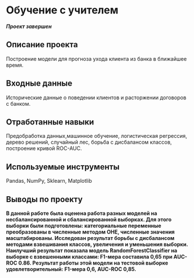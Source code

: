 # Обучение с учителем
***Проект завершен***
## Описание проекта
Построение модели для прогноза ухода клиента из банка в ближайшее время.
## Входные данные
Исторические данные о поведении клиентов и расторжении договоров с банком.
## Отработанные навыки
Предобработка данных,машинное обучение, логистическая регрессия, дерево решений, случайный лес, борьба с дисбалансом классов, построение кривой ROC-AUC.
## Используемые инструменты
Pandas, NumPy, Sklearn, Matplotlib
## Выводы по проекту
**В данной работе была оценена работа разных моделей на несбалансированной и сбалансированной выборках. Для этого выборки были подготовлены: категориальные переменные преобразованы в численные методом OHE, численные значения масштабированы. Исследован результат борьбы с дисбалансом методами взвешивания классов, увеличения и уменьшения выборки. Наилучший результат показала модель RandomForestClassifier на выборке с взвешенными классами: F1-мера составила 0,65 при AUC-ROC 0.86. Результат работы этой модели на тестовой выборке удовлетворительный: F1-мера 0,6, AUC-ROC 0,85.**